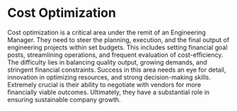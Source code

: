 # Cost Optimization

Cost optimization is a critical area under the remit of an Engineering Manager. They need to steer the planning, execution, and the final output of engineering projects within set budgets. This includes setting financial goal posts, streamlining operations, and frequent evaluation of cost-efficiency. The difficulty lies in balancing quality output, growing demands, and stringent financial constraints. Success in this area needs an eye for detail, innovation in optimizing resources, and strong decision-making skills. Extremely crucial is their ability to negotiate with vendors for more financially viable outcomes. Ultimately, they have a substantial role in ensuring sustainable company growth.